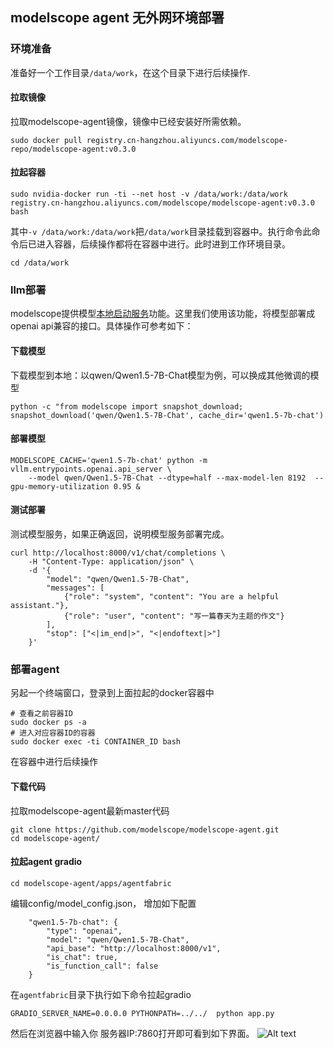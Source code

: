 ## modelscope agent 无外网环境部署

### 环境准备
准备好一个工作目录`/data/work`，在这个目录下进行后续操作.
#### 拉取镜像
拉取modelscope-agent镜像，镜像中已经安装好所需依赖。
```shell
sudo docker pull registry.cn-hangzhou.aliyuncs.com/modelscope-repo/modelscope-agent:v0.3.0
```
#### 拉起容器
```shell
sudo nvidia-docker run -ti --net host -v /data/work:/data/work registry.cn-hangzhou.aliyuncs.com/modelscope/modelscope-agent:v0.3.0 bash
```
其中`-v /data/work:/data/work`把`/data/work`目录挂载到容器中。执行命令此命令后已进入容器，后续操作都将在容器中进行。此时进到工作环境目录。
```shell
cd /data/work
```

### llm部署
modelscope提供模型[本地启动服务](https://modelscope.cn/docs/%E6%9C%AC%E5%9C%B0%E5%90%AF%E5%8A%A8%E6%9C%8D%E5%8A%A1)功能。这里我们使用该功能，将模型部署成openai api兼容的接口。具体操作可参考如下：

#### 下载模型
下载模型到本地：以qwen/Qwen1.5-7B-Chat模型为例，可以换成其他微调的模型
```shell
python -c "from modelscope import snapshot_download; snapshot_download('qwen/Qwen1.5-7B-Chat', cache_dir='qwen1.5-7b-chat')
```
#### 部署模型
```shell
MODELSCOPE_CACHE='qwen1.5-7b-chat' python -m vllm.entrypoints.openai.api_server \
    --model qwen/Qwen1.5-7B-Chat --dtype=half --max-model-len 8192  --gpu-memory-utilization 0.95 &
```
#### 测试部署
测试模型服务，如果正确返回，说明模型服务部署完成。
```shell
curl http://localhost:8000/v1/chat/completions \
    -H "Content-Type: application/json" \
    -d '{
        "model": "qwen/Qwen1.5-7B-Chat",
        "messages": [
            {"role": "system", "content": "You are a helpful assistant."},
            {"role": "user", "content": "写一篇春天为主题的作文"}
        ],
        "stop": ["<|im_end|>", "<|endoftext|>"]
    }'
```

### 部署agent
另起一个终端窗口，登录到上面拉起的docker容器中
```shell
# 查看之前容器ID
sudo docker ps -a
# 进入对应容器ID的容器
sudo docker exec -ti CONTAINER_ID bash
```
在容器中进行后续操作

#### 下载代码
拉取modelscope-agent最新master代码
```shell
git clone https://github.com/modelscope/modelscope-agent.git
cd modelscope-agent/
```

#### 拉起agent gradio
```shell
cd modelscope-agent/apps/agentfabric
```
编辑config/model_config.json， 增加如下配置
```
    "qwen1.5-7b-chat": {
        "type": "openai",
        "model": "qwen/Qwen1.5-7B-Chat",
        "api_base": "http://localhost:8000/v1",
        "is_chat": true,
        "is_function_call": false
    }
```
在`agentfabric`目录下执行如下命令拉起gradio
```shell
GRADIO_SERVER_NAME=0.0.0.0 PYTHONPATH=../../  python app.py
```
然后在浏览器中输入你 服务器IP:7860打开即可看到如下界面。
![Alt text](resource/local_deploy.png)
